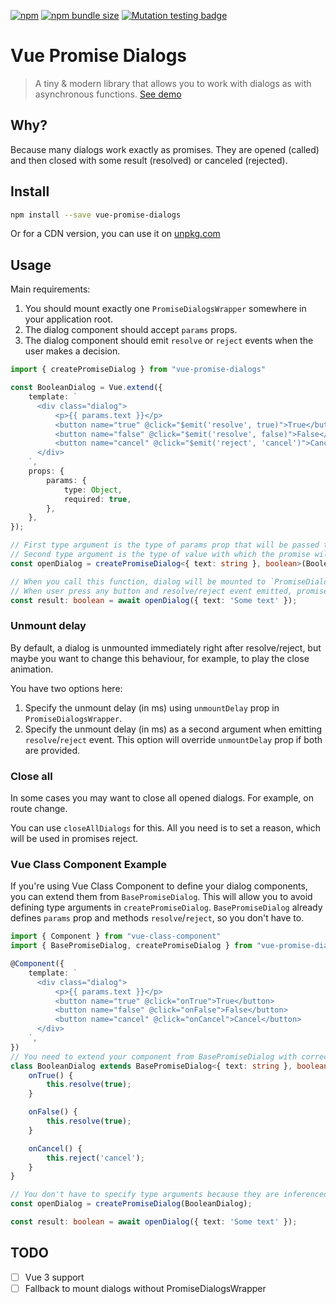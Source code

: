 [![npm](https://img.shields.io/npm/v/vue-promise-dialogs?style=for-the-badge)](https://www.npmjs.com/package/vue-promise-dialogs)
[![npm bundle size](https://img.shields.io/bundlephobia/minzip/vue-promise-dialogs?style=for-the-badge)](https://bundlephobia.com/result?p=vue-promise-dialogs)
[![Mutation testing badge](https://img.shields.io/endpoint?style=for-the-badge&url=https%3A%2F%2Fbadge-api.stryker-mutator.io%2Fgithub.com%2FDjaler%2Fvue-promise-dialogs%2Fmaster)](https://dashboard.stryker-mutator.io/reports/github.com/Djaler/vue-promise-dialogs/master)

# Vue Promise Dialogs

> A tiny & modern library that allows you to work with dialogs as with asynchronous functions. [See demo](https://codepen.io/djaler/pen/xxEMZNr?editors=1010)

## Why?

Because many dialogs work exactly as promises. 
They are opened (called) and then closed with some result (resolved) or canceled (rejected).

## Install

```sh
npm install --save vue-promise-dialogs
```

Or for a CDN version, you can use it on [unpkg.com](https://unpkg.com/vue-promise-dialogs)

## Usage

Main requirements:

1. You should mount exactly one `PromiseDialogsWrapper` somewhere in your application root.
2. The dialog component should accept `params` props.
3. The dialog component should emit `resolve` or `reject` events when the user makes a decision.

```ts
import { createPromiseDialog } from "vue-promise-dialogs"

const BooleanDialog = Vue.extend({
    template: `
      <div class="dialog">
          <p>{{ params.text }}</p>
          <button name="true" @click="$emit('resolve', true)">True</button>
          <button name="false" @click="$emit('resolve', false)">False</button>
          <button name="cancel" @click="$emit('reject', 'cancel')">Cancel</button>
      </div>
    `,
    props: {
        params: {
            type: Object,
            required: true,
        },
    },
});

// First type argument is the type of params prop that will be passed to component
// Second type argument is the type of value with which the promise will be fulfilled
const openDialog = createPromiseDialog<{ text: string }, boolean>(BooleanDialog);

// When you call this function, dialog will be mounted to `PromiseDialogsWrapper`.
// When user press any button and resolve/reject event emitted, promise will be settled and dialog will be destroyed.
const result: boolean = await openDialog({ text: 'Some text' });
```

### Unmount delay

By default, a dialog is unmounted immediately right after resolve/reject, but maybe you want to change this behaviour, for example, to play the close animation. 

You have two options here:

1. Specify the unmount delay (in ms) using `unmountDelay` prop in `PromiseDialogsWrapper`.
2. Specify the unmount delay (in ms) as a second argument when emitting `resolve`/`reject` event. This option will override `unmountDelay` prop if both are provided.

### Close all

In some cases you may want to close all opened dialogs. For example, on route change.

You can use `closeAllDialogs` for this. All you need is to set a reason, which will be used in promises reject. 

### Vue Class Component Example

If you're using Vue Class Component to define your dialog components, you can extend them from `BasePromiseDialog`.
This will allow you to avoid defining type arguments in `createPromiseDialog`.
`BasePromiseDialog` already defines `params` prop and methods `resolve`/`reject`, so you don't have to.

```ts
import { Component } from "vue-class-component"
import { BasePromiseDialog, createPromiseDialog } from "vue-promise-dialogs"

@Component({
    template: `
      <div class="dialog">
          <p>{{ params.text }}</p>
          <button name="true" @click="onTrue">True</button>
          <button name="false" @click="onFalse">False</button>
          <button name="cancel" @click="onCancel">Cancel</button>
      </div>
    `,
})
// You need to extend your component from BasePromiseDialog with correct type arguments
class BooleanDialog extends BasePromiseDialog<{ text: string }, boolean> {
    onTrue() {
        this.resolve(true);
    }

    onFalse() {
        this.resolve(true);
    }

    onCancel() {
        this.reject('cancel');
    }
}

// You don't have to specify type arguments because they are inferenced from BooleanDialog
const openDialog = createPromiseDialog(BooleanDialog);

const result: boolean = await openDialog({ text: 'Some text' });
```

## TODO
- [ ] Vue 3 support
- [ ] Fallback to mount dialogs without PromiseDialogsWrapper
